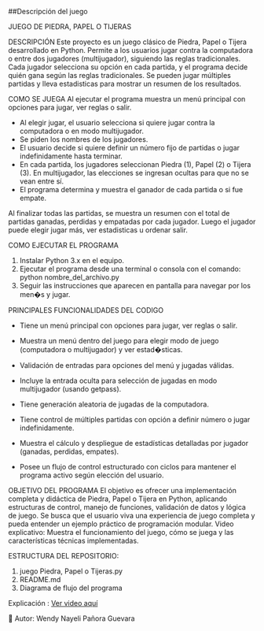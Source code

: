 ##Descripción del juego
 
JUEGO DE PIEDRA, PAPEL O TIJERAS 

DESCRIPCIÓN
Este proyecto es un juego clásico de Piedra, Papel o Tijera desarrollado en Python.
Permite a los usuarios jugar contra la computadora o entre dos jugadores (multijugador), 
siguiendo las reglas tradicionales. 
Cada jugador selecciona su opción en cada partida, y el programa decide quién gana 
según las reglas tradicionales. 
Se pueden jugar múltiples partidas y lleva estadisticas para mostrar un resumen de los resultados.


COMO SE JUEGA
Al ejecutar el programa muestra un menú principal con opciones para jugar, ver reglas o salir.
- Al elegir jugar, el usuario selecciona si quiere jugar contra la computadora o en modo multijugador.
- Se piden los nombres de los jugadores.
- El usuario decide si quiere definir un número fijo de partidas o jugar indefinidamente hasta terminar.
- En cada partida, los jugadores seleccionan Piedra (1), Papel (2) o Tijera (3). En multijugador, las elecciones se ingresan ocultas para que no se vean entre sí.
- El programa determina y muestra el ganador de cada partida o si fue empate.

Al finalizar todas las partidas, se muestra un resumen con el total de partidas ganadas, perdidas y empatadas por cada jugador.
Luego el jugador puede elegir jugar más, ver estadisticas u ordenar salir.

COMO EJECUTAR EL PROGRAMA
1. Instalar Python 3.x en el equipo.
2. Ejecutar el programa desde una terminal o consola con el comando: python nombre_del_archivo.py
3. Seguir las instrucciones que aparecen en pantalla para navegar por los men�s y jugar.


PRINCIPALES FUNCIONALIDADES DEL CODIGO
- Tiene un menú principal con opciones para jugar, ver reglas o salir.

- Muestra un menú dentro del juego para elegir modo de juego (computadora o multijugador) y ver estad�sticas.

- Validación de entradas para opciones del menú y jugadas válidas.

- Incluye la entrada oculta para selección de jugadas en modo multijugador (usando getpass).

- Tiene generación aleatoria de jugadas de la computadora.

- Tiene control de múltiples partidas con opción a definir número o jugar indefinidamente.

- Muestra el cálculo y despliegue de estadísticas detalladas por jugador (ganadas, perdidas, empates).

- Posee un flujo de control estructurado con ciclos para mantener el programa activo según elección del usuario.

OBJETIVO DEL PROGRAMA
El objetivo es ofrecer una implementación completa y didáctica de Piedra, Papel o Tijera en Python, aplicando estructuras de control, manejo de funciones, validación de datos y lógica de juego. Se busca que el usuario viva una experiencia de juego completa y pueda entender un ejemplo práctico de programación modular.
Video explicativo:
Muestra el funcionamiento del juego, cómo se juega y las características técnicas implementadas.

ESTRUCTURA DEL REPOSITORIO:
1. juego Piedra, Papel o Tijeras.py
2. README.md
3. Diagrama de flujo del programa

Explicación : 
[Ver video aquí](https://mailinternacionaledu-my.sharepoint.com/:v:/g/personal/wepanoragu_uide_edu_ec/Eb8eWNkIRMZAm_6PeT-YB3UBvBdnA4eqfzLMQ_GW2YFLoQ?e=4C8c3m)


 👤 Autor: Wendy Nayeli Pañora Guevara
